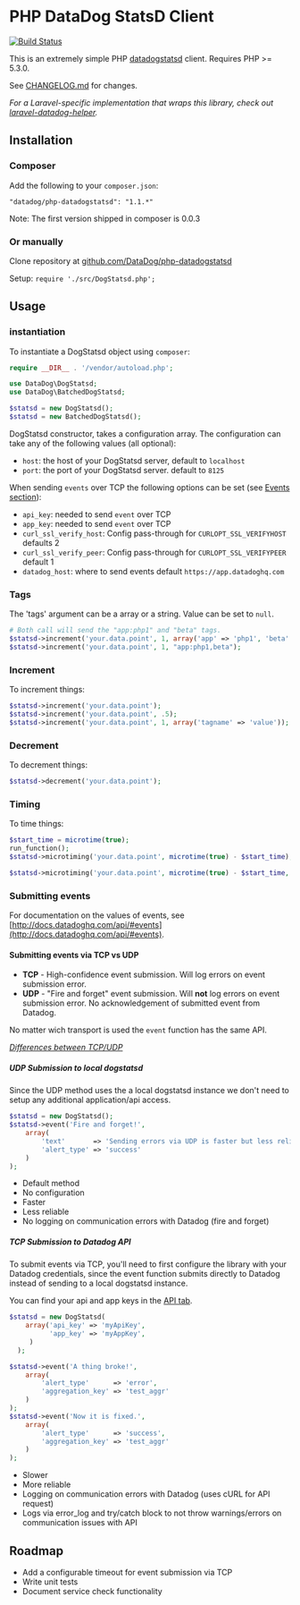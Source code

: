 # PHP DataDog StatsD Client

[![Build Status](https://travis-ci.org/DataDog/php-datadogstatsd.svg?branch=master)](https://travis-ci.org/DataDog/php-datadogstatsd)

This is an extremely simple PHP [datadogstatsd](http://www.datadoghq.com/) client.
Requires PHP >= 5.3.0.

See [CHANGELOG.md](CHANGELOG.md) for changes.

*For a Laravel-specific implementation that wraps this library, check out [laravel-datadog-helper](https://github.com/chaseconey/laravel-datadog-helper).*

## Installation

### Composer

Add the following to your `composer.json`:

```
"datadog/php-datadogstatsd": "1.1.*"
```

Note: The first version shipped in composer is 0.0.3

### Or manually

Clone repository at [github.com/DataDog/php-datadogstatsd](https://github.com/DataDog/php-datadogstatsd)

Setup: `require './src/DogStatsd.php';`

## Usage

### instantiation

To instantiate a DogStatsd object using `composer`:

```php
require __DIR__ . '/vendor/autoload.php';

use DataDog\DogStatsd;
use DataDog\BatchedDogStatsd;

$statsd = new DogStatsd();
$statsd = new BatchedDogStatsd();
```

DogStatsd constructor, takes a configuration array. The configuration can take any of the following values (all optional):

- `host`: the host of your DogStatsd server, default to `localhost`
- `port`: the port of your DogStatsd server. default to `8125`

When sending `events` over TCP the following options can be set (see [Events section](#submitting-events)):

- `api_key`: needed to send `event` over TCP
- `app_key`: needed to send `event` over TCP
- `curl_ssl_verify_host`: Config pass-through for `CURLOPT_SSL_VERIFYHOST` defaults 2
- `curl_ssl_verify_peer`: Config pass-through for `CURLOPT_SSL_VERIFYPEER` default 1
- `datadog_host`: where to send events default `https://app.datadoghq.com`

### Tags

The 'tags' argument can be a array or a string. Value can be set to `null`.

```php
# Both call will send the "app:php1" and "beta" tags.
$statsd->increment('your.data.point', 1, array('app' => 'php1', 'beta' => null));
$statsd->increment('your.data.point', 1, "app:php1,beta");
```

### Increment

To increment things:

``` php
$statsd->increment('your.data.point');
$statsd->increment('your.data.point', .5);
$statsd->increment('your.data.point', 1, array('tagname' => 'value'));
```

### Decrement

To decrement things:

``` php
$statsd->decrement('your.data.point');
```

### Timing

To time things:

``` php
$start_time = microtime(true);
run_function();
$statsd->microtiming('your.data.point', microtime(true) - $start_time);

$statsd->microtiming('your.data.point', microtime(true) - $start_time, 1, array('tagname' => 'value'));
```

### Submitting events

For documentation on the values of events, see
[http://docs.datadoghq.com/api/#events](http://docs.datadoghq.com/api/#events).

#### Submitting events via TCP vs UDP

- **TCP** - High-confidence event submission. Will log errors on event submission error.
- **UDP** - "Fire and forget" event submission. Will **not** log errors on event submission error. No acknowledgement of submitted event from Datadog.

No matter wich transport is used the `event` function has the same API.

_[Differences between TCP/UDP](http://stackoverflow.com/a/5970545)_

##### UDP Submission to local dogstatsd

Since the UDP method uses the a local dogstatsd instance we don't need to setup any additional application/api access.

```php
$statsd = new DogStatsd();
$statsd->event('Fire and forget!',
    array(
        'text'       => 'Sending errors via UDP is faster but less reliable!',
        'alert_type' => 'success'
    )
);
```

- Default method
- No configuration
- Faster
- Less reliable
- No logging on communication errors with Datadog (fire and forget)

##### TCP Submission to Datadog API

To submit events via TCP, you'll need to first configure the library with your
Datadog credentials, since the event function submits directly to Datadog
instead of sending to a local dogstatsd instance.

You can find your api and app keys in the [API tab](https://app.datadoghq.com/account/settings#api).

```php
$statsd = new DogStatsd(
    array('api_key' => 'myApiKey',
          'app_key' => 'myAppKey',
     )
  );

$statsd->event('A thing broke!',
    array(
        'alert_type'      => 'error',
        'aggregation_key' => 'test_aggr'
    )
);
$statsd->event('Now it is fixed.',
    array(
        'alert_type'      => 'success',
        'aggregation_key' => 'test_aggr'
    )
);
```

- Slower
- More reliable
- Logging on communication errors with Datadog (uses cURL for API request)
- Logs via error_log and try/catch block to not throw warnings/errors on communication issues with API

## Roadmap

- Add a configurable timeout for event submission via TCP
- Write unit tests
- Document service check functionality
